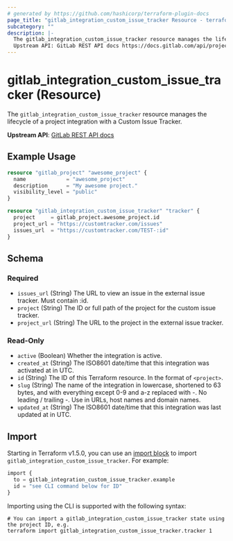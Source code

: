 ```yaml
---
# generated by https://github.com/hashicorp/terraform-plugin-docs
page_title: "gitlab_integration_custom_issue_tracker Resource - terraform-provider-gitlab"
subcategory: ""
description: |-
  The gitlab_integration_custom_issue_tracker resource manages the lifecycle of a project integration with a Custom Issue Tracker.
  Upstream API: GitLab REST API docs https://docs.gitlab.com/api/project_integrations/#custom-issue-tracker
---
```


# gitlab_integration_custom_issue_tracker (Resource)

The `gitlab_integration_custom_issue_tracker` resource manages the lifecycle of a project integration with a Custom Issue Tracker.

**Upstream API**: [GitLab REST API docs](https://docs.gitlab.com/api/project_integrations/#custom-issue-tracker)

## Example Usage

```terraform
resource "gitlab_project" "awesome_project" {
  name             = "awesome_project"
  description      = "My awesome project."
  visibility_level = "public"
}

resource "gitlab_integration_custom_issue_tracker" "tracker" {
  project     = gitlab_project.awesome_project.id
  project_url = "https://customtracker.com/issues"
  issues_url  = "https://customtracker.com/TEST-:id"
}
```

<!-- schema generated by tfplugindocs -->
## Schema

### Required

- `issues_url` (String) The URL to view an issue in the external issue tracker. Must contain :id.
- `project` (String) The ID or full path of the project for the custom issue tracker.
- `project_url` (String) The URL to the project in the external issue tracker.

### Read-Only

- `active` (Boolean) Whether the integration is active.
- `created_at` (String) The ISO8601 date/time that this integration was activated at in UTC.
- `id` (String) The ID of this Terraform resource. In the format of `<project>`.
- `slug` (String) The name of the integration in lowercase, shortened to 63 bytes, and with everything except 0-9 and a-z replaced with -. No leading / trailing -. Use in URLs, host names and domain names.
- `updated_at` (String) The ISO8601 date/time that this integration was last updated at in UTC.

## Import

Starting in Terraform v1.5.0, you can use an [import block](https://developer.hashicorp.com/terraform/language/import) to import `gitlab_integration_custom_issue_tracker`. For example:

```terraform
import {
  to = gitlab_integration_custom_issue_tracker.example
  id = "see CLI command below for ID"
}
```

Importing using the CLI is supported with the following syntax:

```shell
# You can import a gitlab_integration_custom_issue_tracker state using the project ID, e.g.
terraform import gitlab_integration_custom_issue_tracker.tracker 1
```
